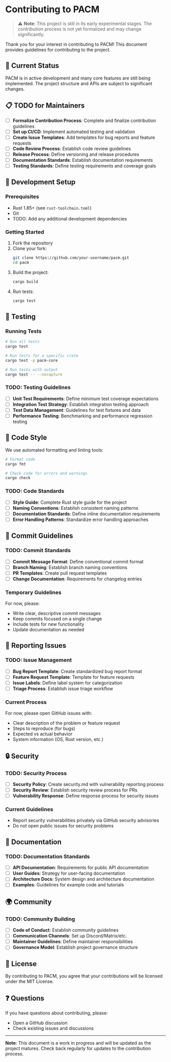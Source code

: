 # Contributing to PACM

> ⚠️ **Note**: This project is still in its early experimental stages. The contribution process is not yet formalized and may change significantly.

Thank you for your interest in contributing to PACM! This document provides guidelines for contributing to the project.

## 🚧 Current Status

PACM is in active development and many core features are still being implemented. The project structure and APIs are subject to significant changes.

## 📋 TODO for Maintainers

- [ ] **Formalize Contribution Process**: Complete and finalize contribution guidelines
- [ ] **Set up CI/CD**: Implement automated testing and validation
- [ ] **Create Issue Templates**: Add templates for bug reports and feature requests
- [ ] **Code Review Process**: Establish code review guidelines
- [ ] **Release Process**: Define versioning and release procedures
- [ ] **Documentation Standards**: Establish documentation requirements
- [ ] **Testing Standards**: Define testing requirements and coverage goals

## 🔧 Development Setup

### Prerequisites

- Rust 1.85+ (see `rust-toolchain.toml`)
- Git
- TODO: Add any additional development dependencies

### Getting Started

1. Fork the repository
2. Clone your fork:
   ```bash
   git clone https://github.com/your-username/pacm.git
   cd pacm
   ```
3. Build the project:
   ```bash
   cargo build
   ```
4. Run tests:
   ```bash
   cargo test
   ```

## 🧪 Testing

### Running Tests

```bash
# Run all tests
cargo test

# Run tests for a specific crate
cargo test -p pacm-core

# Run tests with output
cargo test -- --nocapture
```

### TODO: Testing Guidelines
- [ ] **Unit Test Requirements**: Define minimum test coverage expectations
- [ ] **Integration Test Strategy**: Establish integration testing approach
- [ ] **Test Data Management**: Guidelines for test fixtures and data
- [ ] **Performance Testing**: Benchmarking and performance regression testing

## 🎨 Code Style

We use automated formatting and linting tools:

```bash
# Format code
cargo fmt

# Check code for errors and warnings
cargo check
```

### TODO: Code Standards
- [ ] **Style Guide**: Complete Rust style guide for the project
- [ ] **Naming Conventions**: Establish consistent naming patterns
- [ ] **Documentation Standards**: Define inline documentation requirements
- [ ] **Error Handling Patterns**: Standardize error handling approaches

## 📝 Commit Guidelines

### TODO: Commit Standards
- [ ] **Commit Message Format**: Define conventional commit format
- [ ] **Branch Naming**: Establish branch naming conventions
- [ ] **PR Templates**: Create pull request templates
- [ ] **Change Documentation**: Requirements for changelog entries

### Temporary Guidelines

For now, please:
- Write clear, descriptive commit messages
- Keep commits focused on a single change
- Include tests for new functionality
- Update documentation as needed

## 🐛 Reporting Issues

### TODO: Issue Management
- [ ] **Bug Report Template**: Create standardized bug report format
- [ ] **Feature Request Template**: Template for feature requests
- [ ] **Issue Labels**: Define label system for categorization
- [ ] **Triage Process**: Establish issue triage workflow

### Current Process

For now, please open GitHub issues with:
- Clear description of the problem or feature request
- Steps to reproduce (for bugs)
- Expected vs actual behavior
- System information (OS, Rust version, etc.)

## 🔒 Security

### TODO: Security Process
- [ ] **Security Policy**: Create security.md with vulnerability reporting process
- [ ] **Security Review**: Establish security review process for PRs
- [ ] **Vulnerability Response**: Define response process for security issues

### Current Guidelines

- Report security vulnerabilities privately via GitHub security advisories
- Do not open public issues for security problems

## 📖 Documentation

### TODO: Documentation Standards
- [ ] **API Documentation**: Requirements for public API documentation
- [ ] **User Guides**: Strategy for user-facing documentation
- [ ] **Architecture Docs**: System design and architecture documentation
- [ ] **Examples**: Guidelines for example code and tutorials

## 🌍 Community

### TODO: Community Building
- [ ] **Code of Conduct**: Establish community guidelines
- [ ] **Communication Channels**: Set up Discord/Matrix/etc.
- [ ] **Maintainer Guidelines**: Define maintainer responsibilities
- [ ] **Governance Model**: Establish project governance structure

## 📜 License

By contributing to PACM, you agree that your contributions will be licensed under the MIT License.

## ❓ Questions

If you have questions about contributing, please:
- Open a GitHub discussion
- Check existing issues and discussions

---

**Note**: This document is a work in progress and will be updated as the project matures. Check back regularly for updates to the contribution process.
